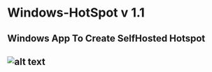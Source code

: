 # Windows-HotSpot v 1.1
Windows App To Create SelfHosted Hotspot
--
![alt text](https://i.imgur.com/TeOOpHR.jpg)
--
